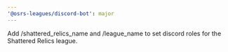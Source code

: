 ```yaml
---
'@osrs-leagues/discord-bot': major
---
```


Add /shattered_relics_name and /league_name to set discord roles for the Shattered Relics league.
